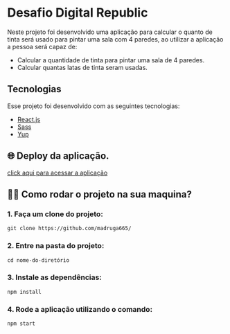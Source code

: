 # Desafio Digital Republic

Neste projeto foi desenvolvido uma aplicação para calcular o quanto de tinta será usado para pintar uma sala com 4 paredes, ao utilizar a aplicação a pessoa será capaz de:

- Calcular a quantidade de tinta para pintar uma sala de 4 paredes.
- Calcular quantas latas de tinta seram usadas.

## Tecnologias
Esse projeto foi desenvolvido com as seguintes tecnologias:
- [React.js](https://pt-br.reactjs.org/)
- [Sass](https://sass-lang.com/)
- [Yup](https://github.com/jquense/yup)

## 🌐️ Deploy da aplicação.

[click aqui para acessar a aplicação]()

## 🏃‍♀️ Como rodar o projeto na sua maquina?

### 1. Faça um clone do projeto:
```
git clone https://github.com/madruga665/
```

### 2. Entre na pasta do projeto:

```
cd nome-do-diretório
```

### 3. Instale as dependências:

```
npm install
```

### 4. Rode a aplicação utilizando o comando:

```
npm start
```
